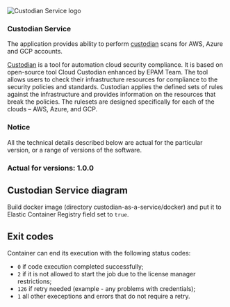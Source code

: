 ![Custodian Service logo](../docs/pics/cs_logo.png)

### Custodian Service

The application provides ability to
perform [custodian](https://cloudcustodian.io)
scans for AWS, Azure and GCP accounts.

[Custodian](https://cloudcustodian.io) is a tool for automation cloud security
compliance. It is based on open-source tool Cloud Custodian enhanced by EPAM
Team. The tool allows users to check their infrastructure resources for
compliance to the security policies and standards. Custodian applies the defined
sets of rules against the infrastructure and provides information on the
resources that break the policies. The rulesets are designed specifically for
each of the clouds – AWS, Azure, and GCP.

### Notice

All the technical details described below are actual for the particular version,
or a range of versions of the software.

### Actual for versions: 1.0.0

## Custodian Service diagram

Build docker image (directory custodian-as-a-service/docker) and put it to
   Elastic Container Registry field set to `true`.

## Exit codes
Container can end its execution with the following status codes:
- `0` if code execution completed successfully;
- `2` if it is not allowed to start the job due to the license manager restrictions;
- `126` if retry needed (example - any problems with credentials);
- `1` all other execeptions and errors that do not require a retry.